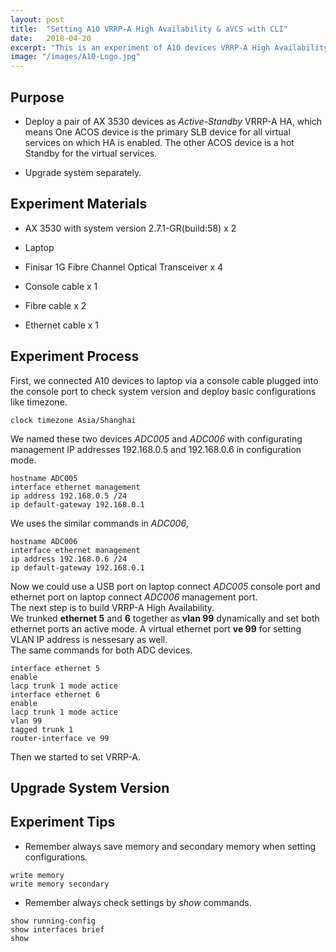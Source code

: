 ```yaml
---
layout: post
title:  "Setting A10 VRRP-A High Availability & aVCS with CLI"
date:   2018-04-20
excerpt: "This is an experiment of A10 devices VRRP-A High Availability and aVCS configuration."
image: "/images/A10-Logo.jpg"
---
```


## Purpose


* Deploy a pair of AX 3530 devices as <i>Active-Standby</i> VRRP-A HA, which means One ACOS device is the primary SLB device for all virtual services on which HA is enabled. The other ACOS device is a hot Standby for the virtual services.

* Upgrade system separately.

## Experiment Materials

* AX 3530 with system version 2.7.1-GR(build:58) x 2

* Laptop

* Finisar 1G Fibre Channel Optical Transceiver x 4

* Console cable x 1

* Fibre cable x 2

* Ethernet cable x 1

## Experiment Process

First, we connected A10 devices to laptop via a console cable plugged into the console port to check system version and deploy basic configurations like timezone.
```
clock timezone Asia/Shanghai
```

We named these two devices <i>ADC005</i> and <i>ADC006</i> with configurating management IP addresses 192.168.0.5 and 192.168.0.6 in configuration mode.

```
hostname ADC005
interface ethernet management
ip address 192.168.0.5 /24
ip default-gateway 192.168.0.1
```
We uses the similar commands in <i>ADC006</i>,
```
hostname ADC006
interface ethernet management
ip address 192.168.0.6 /24
ip default-gateway 192.168.0.1
```
Now we could use a USB port on laptop connect <i>ADC005</i> console port and ethernet port on laptop connect <i>ADC006</i> management port.<br>
<b></b>
The next step is to build VRRP-A High Availability.<br>
We trunked <b>ethernet 5</b> and <b>6</b> together as <b>vlan 99</b> dynamically and set both ethernet ports an active mode. A virtual ethernet port <b>ve 99</b> for setting VLAN IP address is nessesary as well.<br>
The same commands for both ADC devices.
```
interface ethernet 5
enable
lacp trunk 1 mode actice
interface ethernet 6
enable
lacp trunk 1 mode actice
vlan 99
tagged trunk 1
router-interface ve 99
```
Then we started to set VRRP-A.

## Upgrade System Version



## Experiment Tips

* Remember always save memory and secondary memory when setting configurations.
```
write memory
write memory secondary
```
* Remember always check settings by <i>show</i> commands.
```
show running-config
show interfaces brief
show
```
